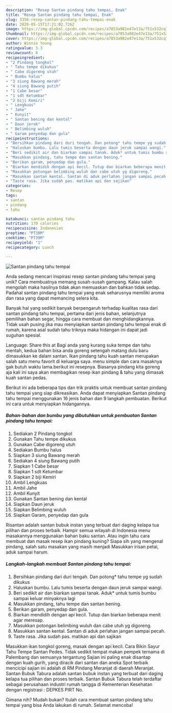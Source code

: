```yaml
---
description: "Resep Santan pindang tahu tempai, Enak"
title: "Resep Santan pindang tahu tempai, Enak"
slug: 3356-resep-santan-pindang-tahu-tempai-enak
date: 2020-05-15T17:21:02.726Z
image: https://img-global.cpcdn.com/recipes/a7853a982e47e13a/751x532cq70/santan-pindang-tahu-tempai-foto-resep-utama.jpg
thumbnail: https://img-global.cpcdn.com/recipes/a7853a982e47e13a/751x532cq70/santan-pindang-tahu-tempai-foto-resep-utama.jpg
cover: https://img-global.cpcdn.com/recipes/a7853a982e47e13a/751x532cq70/santan-pindang-tahu-tempai-foto-resep-utama.jpg
author: Winnie Young
ratingvalue: 3.3
reviewcount: 8
recipeingredient:
- "2 Pindang tongkol"
- " Tahu tempe dikukus"
- " Cabe digoreng utuh"
- " Bumbu halus"
- "3 siung Bawang merah"
- "4 siung Bawang putih"
- "1 Cabe besar"
- "1 sdt Ketumbar"
- "2 biji Kemiri"
- " Lengkuas"
- " Jahe"
- " Kunyit"
- " Santan bening dan kental"
- " Daun jeruk"
- " Belimbing wuluh"
- " Garam penyedap dan gula"
recipeinstructions:
- "Bersihkan pindang dari duri tengah. Dan potong* tahu tempe yg sudah dikukus"
- "Haluskan bumbu. Lalu tumis beserta dengan daun jeruk sampai wangi."
- "Beri sedikit air dan biarkan sampai tanak. Aduk* untuk tumis bumbu sampai keluar minyaknya lagi"
- "Masukkan pindang, tahu tempe dan santan bening."
- "Berikan garam, penyedap dan gula."
- "Biarkan mendidih dengan api kecil. Tutup dan biarkan beberapa menit agar meresap."
- "Masukkan potongan belimbing wuluh dan cabe utuh yg digoreng."
- "Masukkan santan kental. Santan di aduk perlahan jangan sampai pecah."
- "Taste rasa. Jika sudah pas. matikan api dan sajikan"
categories:
- Resep
tags:
- santan
- pindang
- tahu

katakunci: santan pindang tahu 
nutrition: 170 calories
recipecuisine: Indonesian
preptime: "PT38M"
cooktime: "PT39M"
recipeyield: "1"
recipecategory: Lunch

---
```



![Santan pindang tahu tempai](https://img-global.cpcdn.com/recipes/a7853a982e47e13a/751x532cq70/santan-pindang-tahu-tempai-foto-resep-utama.jpg)

Anda sedang mencari inspirasi resep santan pindang tahu tempai yang unik? Cara membuatnya memang susah-susah gampang. Kalau salah mengolah maka hasilnya tidak akan memuaskan dan bahkan tidak sedap. Padahal santan pindang tahu tempai yang enak seharusnya memiliki aroma dan rasa yang dapat memancing selera kita.

Banyak hal yang sedikit banyak berpengaruh terhadap kualitas rasa dari santan pindang tahu tempai, pertama dari jenis bahan, selanjutnya pemilihan bahan segar, hingga cara membuat dan menghidangkannya. Tidak usah pusing jika mau menyiapkan santan pindang tahu tempai enak di rumah, karena asal sudah tahu triknya maka hidangan ini dapat jadi suguhan spesial.

Language: Share this at Bagi anda yang kurang suka tempe dan tahu mentah, kedua bahan bisa anda goreng setengah matang dulu baru dimasukkan ke dalam santan. Ikan pindang tahu kuah santan merupakan salah satu menu favorit di keluarga saya. menu simple dan cara masaknya gak butuh waktu lama.berikut ini resepnya. Biasanya pindang kita goreng aja kali ini saya akan membagikan resep ikan pindang &amp; tahu yang dimasak kuah santan pedas.


Berikut ini ada beberapa tips dan trik praktis untuk membuat santan pindang tahu tempai yang siap dikreasikan. Anda dapat menyiapkan Santan pindang tahu tempai menggunakan 16 jenis bahan dan 9 langkah pembuatan. Berikut ini cara untuk menyiapkan hidangannya.

<!--inarticleads1-->

##### Bahan-bahan dan bumbu yang dibutuhkan untuk pembuatan Santan pindang tahu tempai:

1. Sediakan 2 Pindang tongkol
1. Gunakan  Tahu tempe dikukus
1. Gunakan  Cabe digoreng utuh
1. Sediakan  Bumbu halus
1. Siapkan 3 siung Bawang merah
1. Sediakan 4 siung Bawang putih
1. Siapkan 1 Cabe besar
1. Siapkan 1 sdt Ketumbar
1. Siapkan 2 biji Kemiri
1. Ambil  Lengkuas
1. Ambil  Jahe
1. Ambil  Kunyit
1. Gunakan  Santan bening dan kental
1. Siapkan  Daun jeruk
1. Siapkan  Belimbing wuluh
1. Siapkan  Garam, penyedap dan gula


Risantan adalah santan bubuk instan yang terbuat dari daging kelapa tua pilihan dan proses terbaik. Hampir semua wilayah di Indonesia menu masakannya menggunakan bahan baku santan. Atau ingin tahu cara membuat dan masak resep ikan pindang kuning? Siapa sih yang mengenal pindang, salah satu masakan yang masih menjadi Masukkan irisan petai, aduk sampai harum. 

<!--inarticleads2-->

##### Langkah-langkah membuat Santan pindang tahu tempai:

1. Bersihkan pindang dari duri tengah. Dan potong* tahu tempe yg sudah dikukus
1. Haluskan bumbu. Lalu tumis beserta dengan daun jeruk sampai wangi.
1. Beri sedikit air dan biarkan sampai tanak. Aduk* untuk tumis bumbu sampai keluar minyaknya lagi
1. Masukkan pindang, tahu tempe dan santan bening.
1. Berikan garam, penyedap dan gula.
1. Biarkan mendidih dengan api kecil. Tutup dan biarkan beberapa menit agar meresap.
1. Masukkan potongan belimbing wuluh dan cabe utuh yg digoreng.
1. Masukkan santan kental. Santan di aduk perlahan jangan sampai pecah.
1. Taste rasa. Jika sudah pas. matikan api dan sajikan


Masukkan ikan tongkol goreng, masak dengan api kecil. Cara Bikin Sayur Tahu Tempe Santan Pedes. Tidak sedikit tempat makan pempek ternama di Palembang dan semuanya tergantung Sajian ini paling enak disantap dengan kuah gurih, yang diracik dari santan dan aneka Spot terbaik mencicipi sajian ini adalah di RM Pindang Meranjat di daerah Meranjat. Santan Bubuk Tabura adalah santan bubuk instan yang terbuat dari daging kelapa tua pilihan dan proses terbaik. Santan Bubuk Tabura telah terdaftar sebagai perusahaan industri rumah tangga di Kementerian Kesehatan dengan registrasi : DEPKES PIRT No. 

Gimana nih? Mudah bukan? Itulah cara membuat santan pindang tahu tempai yang bisa Anda lakukan di rumah. Selamat mencoba!
